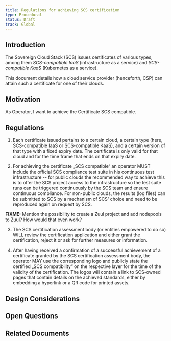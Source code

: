 ```yaml
---
title: Regulations for achieving SCS certification
type: Procedural
status: Draft
track: Global
---
```


## Introduction

The Sovereign Cloud Stack (SCS) issues certificates of various types, among them _SCS-compatible IaaS_ (infrastructure as a service) and _SCS-compatible KaaS_ (Kubernetes as a service).

This document details how a cloud service provider (henceforth, CSP) can attain such a certificate for one of their clouds.

## Motivation

As Operator, I want to achieve the Certificate SCS compatible.

## Regulations

1. Each certificate issued pertains to a certain cloud, a certain type (here, SCS-compatible IaaS or SCS-compatible KaaS), and a certain version of that type with a fixed expiry date. The certificate is only valid for that cloud and for the time frame that ends on that expiry date.

2. For achieving the certificate „SCS compatible“ an operator MUST include the official SCS compliance test suite in his continuous test infrastructure -- for public clouds the recommended way to achieve this is to offer the SCS project access to the infrastructure so the test suite runs can be triggered continuously by the SCS team and ensure continuous compliance. For non-public clouds, the results (log files) can be submitted to SCS by a mechanism of SCS' choice and need to be reproduced again on request by SCS.

**FIXME:** Mention the possibility to create a Zuul project and add nodepools to Zuul? How would that even work?

<!-- Initially this will probably be eMail -->
<!-- What happens when the tests fail? Who will be notified, will the certificate be revoked after a given amount of time? -->

3. The SCS certification assessment body (or entities empowered to do so) WILL review the certification application and either grant the certification, reject it or ask for further measures or information.
<!-- body might as well just be a machine, at least on the scs compatible level -->

4. After having received a confirmation of a successful achievement of a certificate granted by the SCS certification assessment body, the operator MAY use the corresponding logo and publicly state the certified „SCS compatibility“ on the respective layer for the time of the validity of the certification. The logos will contain a link to SCS-owned pages that contain details on the achieved standards, either by embedding a hyperlink or a QR code for printed assets.

<!-- Make clear that we – the SCS project – are allowed to test a cloud enviroment on request or request docs that prove the fulfillment of certification requirements -->

## Design Considerations

## Open Questions

## Related Documents

<!-- scs-0003 -->
